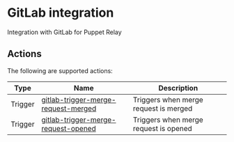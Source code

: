 # GitLab integration

Integration with GitLab for Puppet Relay

## Actions

The following are supported actions:

| Type | Name | Description |
|------|-------------|-----|
| Trigger | [gitlab-trigger-merge-request-merged](/triggers/gitlab-trigger-merge-request-merged) | Triggers when merge request is merged |
| Trigger | [gitlab-trigger-merge-request-opened](/triggers/gitlab-trigger-merge-request-opened) | Triggers when merge request is opened |
